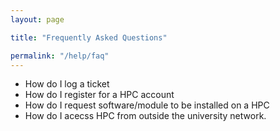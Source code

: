 ```yaml
---
layout: page

title: "Frequently Asked Questions"

permalink: "/help/faq"
---
```


- How do I log a ticket
- How do I register for a HPC account
- How do I request software/module to be installed on a HPC
- How do I acecss HPC from outside the university network.
